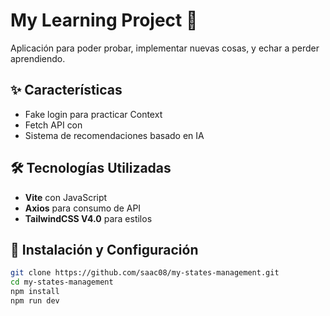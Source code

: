 # My Learning Project 🚀

Aplicación para poder probar, implementar nuevas cosas, y echar a perder aprendiendo.

## ✨ Características

- Fake login para practicar Context
- Fetch API con
- Sistema de recomendaciones basado en IA

## 🛠 Tecnologías Utilizadas

- **Vite** con JavaScript
- **Axios** para consumo de API
- **TailwindCSS V4.0** para estilos

## 🚀 Instalación y Configuración

```bash
git clone https://github.com/saac08/my-states-management.git
cd my-states-management
npm install
npm run dev
```
